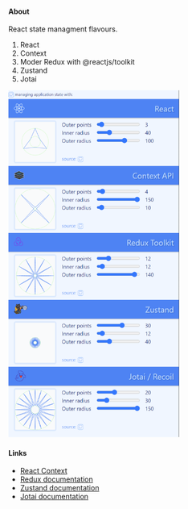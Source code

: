 #### About

React state managment flavours.

1. React
1. Context
2. Moder Redux with @reactjs/toolkit
3. Zustand
4. Jotai

<img src="src/assets/previews/2021-07-09_0-45-11.png" width="340px" />

#### Links

* [React Context](https://reactjs.org/docs/context.html)
* [Redux documentation](https://redux.js.org/introduction/core-concepts)
* [Zustand documentation](https://docs.pmnd.rs/zustand)
* [Jotai documentation](https://docs.pmnd.rs/jotai)